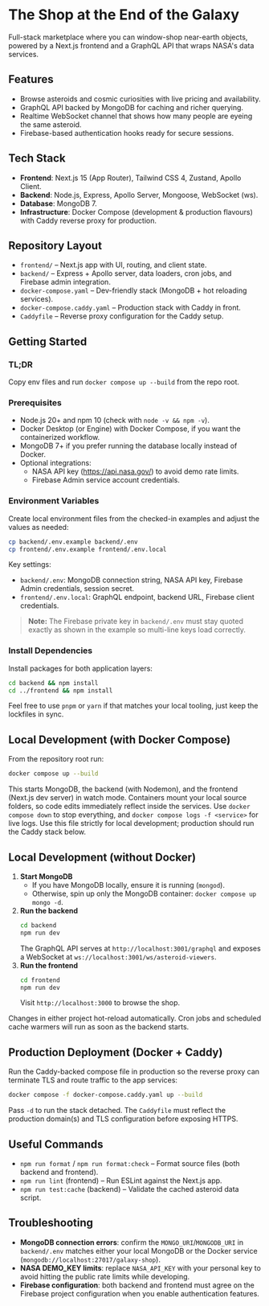 # The Shop at the End of the Galaxy

Full-stack marketplace where you can window-shop near-earth objects, powered by a Next.js frontend and a GraphQL API that wraps NASA's data services.

## Features

- Browse asteroids and cosmic curiosities with live pricing and availability.
- GraphQL API backed by MongoDB for caching and richer querying.
- Realtime WebSocket channel that shows how many people are eyeing the same asteroid.
- Firebase-based authentication hooks ready for secure sessions.

## Tech Stack

- **Frontend**: Next.js 15 (App Router), Tailwind CSS 4, Zustand, Apollo Client.
- **Backend**: Node.js, Express, Apollo Server, Mongoose, WebSocket (ws).
- **Database**: MongoDB 7.
- **Infrastructure**: Docker Compose (development & production flavours) with Caddy reverse proxy for production.

## Repository Layout

- `frontend/` – Next.js app with UI, routing, and client state.
- `backend/` – Express + Apollo server, data loaders, cron jobs, and Firebase admin integration.
- `docker-compose.yaml` – Dev-friendly stack (MongoDB + hot reloading services).
- `docker-compose.caddy.yaml` – Production stack with Caddy in front.
- `Caddyfile` – Reverse proxy configuration for the Caddy setup.

## Getting Started

### TL;DR

Copy env files and run `docker compose up --build` from the repo root.

### Prerequisites

- Node.js 20+ and npm 10 (check with `node -v && npm -v`).
- Docker Desktop (or Engine) with Docker Compose, if you want the containerized workflow.
- MongoDB 7+ if you prefer running the database locally instead of Docker.
- Optional integrations:
  - NASA API key (https://api.nasa.gov/) to avoid demo rate limits.
  - Firebase Admin service account credentials.

### Environment Variables

Create local environment files from the checked-in examples and adjust the values as needed:

```bash
cp backend/.env.example backend/.env
cp frontend/.env.example frontend/.env.local
```

Key settings:

- `backend/.env`: MongoDB connection string, NASA API key, Firebase Admin credentials, session secret.
- `frontend/.env.local`: GraphQL endpoint, backend URL, Firebase client credentials.

> **Note:** The Firebase private key in `backend/.env` must stay quoted exactly as shown in the example so multi-line keys load correctly.

### Install Dependencies

Install packages for both application layers:

```bash
cd backend && npm install
cd ../frontend && npm install
```

Feel free to use `pnpm` or `yarn` if that matches your local tooling, just keep the lockfiles in sync.

## Local Development (with Docker Compose)

From the repository root run:

```bash
docker compose up --build
```

This starts MongoDB, the backend (with Nodemon), and the frontend (Next.js dev server) in watch mode. Containers mount your local source folders, so code edits immediately reflect inside the services. Use `docker compose down` to stop everything, and `docker compose logs -f <service>` for live logs. Use this file strictly for local development; production should run the Caddy stack below.

## Local Development (without Docker)

1. **Start MongoDB**
   - If you have MongoDB locally, ensure it is running (`mongod`).
   - Otherwise, spin up only the MongoDB container: `docker compose up mongo -d`.
2. **Run the backend**
   ```bash
   cd backend
   npm run dev
   ```
   The GraphQL API serves at `http://localhost:3001/graphql` and exposes a WebSocket at `ws://localhost:3001/ws/asteroid-viewers`.
3. **Run the frontend**
   ```bash
   cd frontend
   npm run dev
   ```
   Visit `http://localhost:3000` to browse the shop.

Changes in either project hot-reload automatically. Cron jobs and scheduled cache warmers will run as soon as the backend starts.

## Production Deployment (Docker + Caddy)

Run the Caddy-backed compose file in production so the reverse proxy can terminate TLS and route traffic to the app services:

```bash
docker compose -f docker-compose.caddy.yaml up --build
```

Pass `-d` to run the stack detached. The `Caddyfile` must reflect the production domain(s) and TLS configuration before exposing HTTPS.

## Useful Commands

- `npm run format` / `npm run format:check` – Format source files (both backend and frontend).
- `npm run lint` (frontend) – Run ESLint against the Next.js app.
- `npm run test:cache` (backend) – Validate the cached asteroid data script.

## Troubleshooting

- **MongoDB connection errors**: confirm the `MONGO_URI`/`MONGODB_URI` in `backend/.env` matches either your local MongoDB or the Docker service (`mongodb://localhost:27017/galaxy-shop`).
- **NASA DEMO_KEY limits**: replace `NASA_API_KEY` with your personal key to avoid hitting the public rate limits while developing.
- **Firebase configuration**: both backend and frontend must agree on the Firebase project configuration when you enable authentication features.
